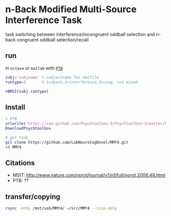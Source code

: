 # n-Back Modified Multi-Source Interference Task
task switching between interference/incongruent oddball selection and n-back congruent oddball selection/recall

## run
in `octave` or `matlab` with [`PTB`](http://psychtoolbox.org/download/)

```matlab
subj='subjname' % subjectname for matfile
runtype=3       % 1=nback,2=interference,3=cong, >=4 mixed

nBMSI(subj,runtype)
```

## Install
```matlab
% PTB
urlwrite('https://raw.github.com/Psychtoolbox-3/Psychtoolbox-3/master/Psychtoolbox/DownloadPsychtoolbox.m','DownloadPsychtoolbox.m')
DownloadPsychtoolbox
```

``` bash
# get task
git clone https://github.com/LabNeuroCogDevel/MMY4.git
cd MMY4
```

## Citations
* MSIT: http://www.nature.com/nprot/journal/v1/n1/full/nprot.2006.48.html
* PTB: ??

## transfer/copying
```bash
rsync -nrhi /mnt/usb/MMY4/ ~/src/MMY4 --size-only
```
